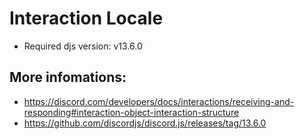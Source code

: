 # Interaction Locale
- Required djs version: v13.6.0

## More infomations:
- https://discord.com/developers/docs/interactions/receiving-and-responding#interaction-object-interaction-structure
- https://github.com/discordjs/discord.js/releases/tag/13.6.0

